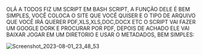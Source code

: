 OLÁ A TODOS FIZ UM SCRIPT EM BASH SCRIPT, A FUNÇÃO DELE É BEM SIMPLES, VOCÊ COLOCA O SITE QUE VOCÊ QUISER E O TIPO DE ARQUIVO QUE VOCÊ IRÁ QUERER PDF,XLS,XLS,DOC,DOCX ETC
O SCRIPT VAI FAZER UM GOOGLE DORK E PROCURAR POR PDF, DEPOIS DE ACHADO ELE VAI BAIXAR JOGAR EM UM DIRETORIO E USAR O METADADOS, BEM SIMPLES:

![Screenshot_2023-08-01_23_48_53](https://github.com/DARKSECshell/analise_metadados/assets/121623691/2d0b5cd3-0602-4e03-b949-3fccfc5e6fea)
